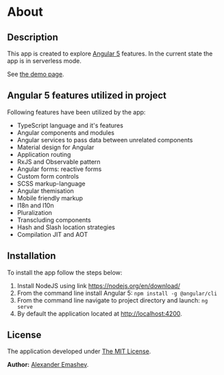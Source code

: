 # About

## Description

This app is created to explore [Angular 5](https://angular.io) features. In the current state the app is in serverless mode.

See [the demo page](https://alexemashev.github.io/shadow-market/).

## Angular 5 features utilized in project

Following features have been utilized by the app:

- TypeScript language and it's features
- Angular components and modules
- Angular services to pass data between unrelated components
- Material design for Angular
- Application routing
- RxJS and Observable pattern
- Angular forms: reactive forms
- Custom form controls
- SCSS markup-language
- Angular themisation
- Mobile friendly markup
- I18n and l10n
- Pluralization
- Transcluding components
- Hash and Slash location strategies
- Compilation JIT and AOT

## Installation

To install the app follow the steps below:

1. Install NodeJS using link https://nodejs.org/en/download/
2. From the command line install Angular 5: `npm install -g @angular/cli`
3. From the command line navigate to project directory and launch: `ng serve`
4. By default the application located at [http://localhost:4200](http://localhost:4200).

## License

The application developed under [The MIT License](https://opensource.org/licenses/MIT).

**Author:** [Alexander Emashev](https://github.com/AlexEmashev).
